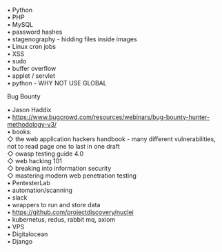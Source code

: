 


  
• Python  
• PHP  
• MySQL  
• password hashes  
• stagenography - hidding files inside images  
• Linux cron jobs  
• XSS  
• sudo  
• buffer overflow  
• applet / servlet  
• python - WHY NOT USE GLOBAL  
  
Bug Bounty  
  
• Jason Haddix  
• <https://www.bugcrowd.com/resources/webinars/bug-bounty-hunter-methodology-v3/>  
• books:  
 ◇ the web application hackers handbook - many different vulnerabilities, not to read page one to last in one draft  
 ◇ owasp testing guide 4.0   
 ◇ web hacking 101  
 ◇ breaking into information security  
 ◇ mastering modern web penetration testing  
• PentesterLab  
• automation/scanning  
• slack   
• wrappers to run and store data  
• https://github.com/projectdiscovery/nuclei  
• kubernetus, redus, rabbit mq, axiom  
• VPS   
• Digitalocean  
• Django  
  
